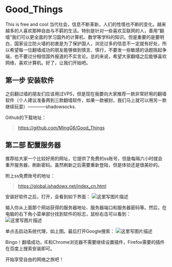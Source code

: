 # Good_Things
This is free and cool
当代社会，信息不断革新，人们的性情也不断的变化。越来越多的人喜欢那种自由与不羁的生活。特别是针对一些喜欢互联网的人，善用“翻墙”我们可以更全面的学习国外的计算机、数学等学科的知识。但是重要的是要明白，国家设立防火墙的初衷是为了保护国人，浏览过多的信息不一定就有好处，所以希望每一位翻墙成功的朋友能够做到慎言、慎行，不要发一些敏感的话题挑起争端，也不要过分相信国外报道的不实言论。总的来说，希望大家翻墙之后能够喜欢网络，喜欢计算机。好了，让我们开始吧。

第一步 安装软件
--------
之前翻过墙的朋友们应该用过VPS，但是现在我要向大家推荐一款非常好用的翻墙软件（个人建议准备两到三款翻墙软件，如果一款被封，我们马上就可以用另一款继续玩耍）————shadowsocks.
	
Github的下载地址：
>https://github.com/MingG6/Good_Things

第二部 配置服务器
--------

推荐给大家一个比较好用的网址，它提供了免费的ss账号，但是每隔六小时就会重开服务器，刷新密码。虽然刷新之后需要重新登陆，但是体验还是很美妙的。

附上ss免费账号的地址：
	
>https://global.ishadowx.net/index_cn.html

安装好软件之后，打开，会看到如下界面：
![这里写图片描述](http://img.blog.csdn.net/20180109215700192?watermark/2/text/aHR0cDovL2Jsb2cuY3Nkbi5uZXQveDk3MDY5/font/5a6L5L2T/fontsize/400/fill/I0JBQkFCMA==/dissolve/70/gravity/SouthEast)

输入你从上面那个网站获得的服务器地址、服务器端口和服务器密码等。然后，在电脑的右下角小菜单部分找到软件的标志，鼠标右击可以看到：
![这里写图片描述](http://img.blog.csdn.net/20180109215853810?watermark/2/text/aHR0cDovL2Jsb2cuY3Nkbi5uZXQveDk3MDY5/font/5a6L5L2T/fontsize/400/fill/I0JBQkFCMA==/dissolve/70/gravity/SouthEast)

单点击启动系统代理，如上图。最后打开Google搜索：
![这里写图片描述](http://img.blog.csdn.net/20180109220213019?watermark/2/text/aHR0cDovL2Jsb2cuY3Nkbi5uZXQveDk3MDY5/font/5a6L5L2T/fontsize/400/fill/I0JBQkFCMA==/dissolve/70/gravity/SouthEast)

Bingo！翻墙成功，IE和Chrome浏览器不需要继续设置插件，Firefox需要的插件在百度上搜索安装即可。

开始享受自由的网络之旅吧！

